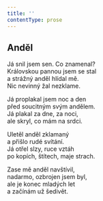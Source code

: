 ```yaml
---
title: ''
contentType: prose
---
```


## Anděl

Já snil jsem sen. Co znamenal?  
Královskou pannou jsem se stal  
a strážný anděl hlídal mě.  
Nic nevinný žal nezklame.

Já proplakal jsem noc a den  
před soucitným svým andělem.  
Já plakal za dne, za noci,  
ale skryl, co mám na srdci.

Uletěl anděl zklamaný  
a přišlo rudé svítání.  
Já otřel slzy, ruce vztáh  
po kopích, štítech, maje strach.

Zase mě anděl navštívil,  
nadarmo, ozbrojen jsem byl,  
ale je konec mladých let  
a začínám už šedivět.
